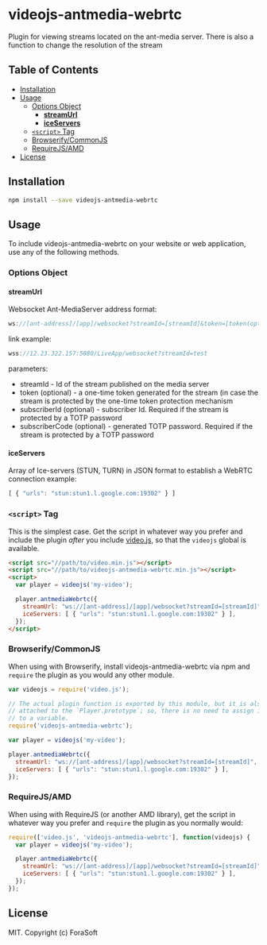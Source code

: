 # videojs-antmedia-webrtc

Plugin for viewing streams located on the ant-media server. There is also a function to change the resolution of the stream

## Table of Contents

<!-- START doctoc generated TOC please keep comment here to allow auto update -->
<!-- DON'T EDIT THIS SECTION, INSTEAD RE-RUN doctoc TO UPDATE -->


- [Installation](#installation)
- [Usage](#usage)
  - [Options Object](#options-object)
    - [**streamUrl**](#streamurl)
    - [**iceServers**](#iceservers)
  - [`<script>` Tag](#script-tag)
  - [Browserify/CommonJS](#browserifycommonjs)
  - [RequireJS/AMD](#requirejsamd)
- [License](#license)

<!-- END doctoc generated TOC please keep comment here to allow auto update -->
## Installation

```sh
npm install --save videojs-antmedia-webrtc
```

## Usage

To include videojs-antmedia-webrtc on your website or web application, use any of the following methods.

### Options Object

#### **streamUrl** 
Websocket Ant-MediaServer address format:
```js
ws://[ant-address]/[app]/websocket?streamId=[streamId]&token=[token(opt)]&subscriberId=[subscriberId(opt)]&subscriberCode=[TOTP-code(opt)]
```
link example:
```js
wss://12.23.322.157:5080/LiveApp/websocket?streamId=test
```
parameters:
- streamId - Id of the stream published on the media server
- token (optional) - a one-time token generated for the stream (in case the stream is protected by the one-time token protection mechanism
- subscriberId (optional) - subscriber Id. Required if the stream is protected by a TOTP password
- subscriberCode (optional) - generated TOTP password. Required if the stream is protected by a TOTP password

#### **iceServers** 
Array of Ice-servers (STUN, TURN) in JSON format to establish a WebRTC connection
example:
```js
[ { "urls": "stun:stun1.l.google.com:19302" } ]
```
### `<script>` Tag

This is the simplest case. Get the script in whatever way you prefer and include the plugin _after_ you include [video.js][videojs], so that the `videojs` global is available.

```html
<script src="//path/to/video.min.js"></script>
<script src="//path/to/videojs-antmedia-webrtc.min.js"></script>
<script>
  var player = videojs('my-video');

  player.antmediaWebrtc({
    streamUrl: "ws://[ant-address]/[app]/websocket?streamId=[streamId]",
    iceServers: [ { "urls": "stun:stun1.l.google.com:19302" } ],
  });
</script>
```

### Browserify/CommonJS

When using with Browserify, install videojs-antmedia-webrtc via npm and `require` the plugin as you would any other module.

```js
var videojs = require('video.js');

// The actual plugin function is exported by this module, but it is also
// attached to the `Player.prototype`; so, there is no need to assign it
// to a variable.
require('videojs-antmedia-webrtc');

var player = videojs('my-video');

player.antmediaWebrtc({
  streamUrl: "ws://[ant-address]/[app]/websocket?streamId=[streamId]",
  iceServers: [ { "urls": "stun:stun1.l.google.com:19302" } ],
});
```

### RequireJS/AMD

When using with RequireJS (or another AMD library), get the script in whatever way you prefer and `require` the plugin as you normally would:

```js
require(['video.js', 'videojs-antmedia-webrtc'], function(videojs) {
  var player = videojs('my-video');

  player.antmediaWebrtc({
    streamUrl: "ws://[ant-address]/[app]/websocket?streamId=[streamId]",
    iceServers: [ { "urls": "stun:stun1.l.google.com:19302" } ],
  });
});
```
## License

MIT. Copyright (c) ForaSoft


[videojs]: http://videojs.com/
